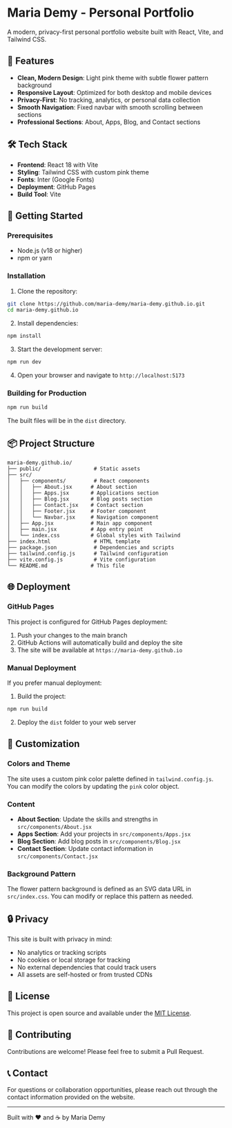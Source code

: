 # Maria Demy - Personal Portfolio

A modern, privacy-first personal portfolio website built with React, Vite, and Tailwind CSS.

## 🎨 Features

- **Clean, Modern Design**: Light pink theme with subtle flower pattern background
- **Responsive Layout**: Optimized for both desktop and mobile devices
- **Privacy-First**: No tracking, analytics, or personal data collection
- **Smooth Navigation**: Fixed navbar with smooth scrolling between sections
- **Professional Sections**: About, Apps, Blog, and Contact sections

## 🛠️ Tech Stack

- **Frontend**: React 18 with Vite
- **Styling**: Tailwind CSS with custom pink theme
- **Fonts**: Inter (Google Fonts)
- **Deployment**: GitHub Pages
- **Build Tool**: Vite

## 🚀 Getting Started

### Prerequisites

- Node.js (v18 or higher)
- npm or yarn

### Installation

1. Clone the repository:
```bash
git clone https://github.com/maria-demy/maria-demy.github.io.git
cd maria-demy.github.io
```

2. Install dependencies:
```bash
npm install
```

3. Start the development server:
```bash
npm run dev
```

4. Open your browser and navigate to `http://localhost:5173`

### Building for Production

```bash
npm run build
```

The built files will be in the `dist` directory.

## 📦 Project Structure

```
maria-demy.github.io/
├── public/                 # Static assets
├── src/
│   ├── components/         # React components
│   │   ├── About.jsx      # About section
│   │   ├── Apps.jsx       # Applications section
│   │   ├── Blog.jsx       # Blog posts section
│   │   ├── Contact.jsx    # Contact section
│   │   ├── Footer.jsx     # Footer component
│   │   └── Navbar.jsx     # Navigation component
│   ├── App.jsx            # Main app component
│   ├── main.jsx           # App entry point
│   └── index.css          # Global styles with Tailwind
├── index.html              # HTML template
├── package.json            # Dependencies and scripts
├── tailwind.config.js      # Tailwind configuration
├── vite.config.js          # Vite configuration
└── README.md              # This file
```

## 🌐 Deployment

### GitHub Pages

This project is configured for GitHub Pages deployment:

1. Push your changes to the main branch
2. GitHub Actions will automatically build and deploy the site
3. The site will be available at `https://maria-demy.github.io`

### Manual Deployment

If you prefer manual deployment:

1. Build the project:
```bash
npm run build
```

2. Deploy the `dist` folder to your web server

## 🎨 Customization

### Colors and Theme

The site uses a custom pink color palette defined in `tailwind.config.js`. You can modify the colors by updating the `pink` color object.

### Content

- **About Section**: Update the skills and strengths in `src/components/About.jsx`
- **Apps Section**: Add your projects in `src/components/Apps.jsx`
- **Blog Section**: Add blog posts in `src/components/Blog.jsx`
- **Contact Section**: Update contact information in `src/components/Contact.jsx`

### Background Pattern

The flower pattern background is defined as an SVG data URL in `src/index.css`. You can modify or replace this pattern as needed.

## 🔒 Privacy

This site is built with privacy in mind:

- No analytics or tracking scripts
- No cookies or local storage for tracking
- No external dependencies that could track users
- All assets are self-hosted or from trusted CDNs

## 📝 License

This project is open source and available under the [MIT License](LICENSE).

## 🤝 Contributing

Contributions are welcome! Please feel free to submit a Pull Request.

## 📞 Contact

For questions or collaboration opportunities, please reach out through the contact information provided on the website.

---

Built with ❤️ and ☕ by Maria Demy
